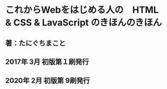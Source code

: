 # これからWebをはじめる人の　HTML & CSS & LavaScript のきほんのきほん

## 著：たにぐちまこと

## 2017年 3月 初版第１刷発行
## 2020年 2月 初版第 9刷発行
